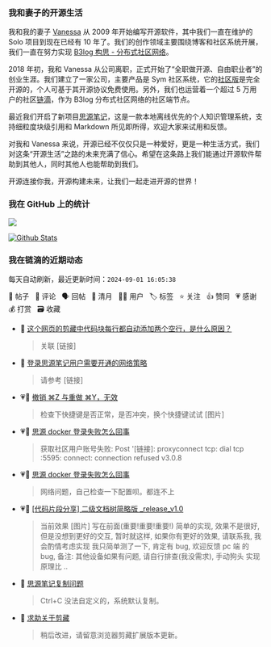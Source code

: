 ### 我和妻子的开源生活

我和我的妻子 [Vanessa](https://github.com/Vanessa219) 从 2009 年开始编写开源软件，其中我们一直在维护的 Solo 项目到现在已经有 10 年了。我们的创作领域主要围绕博客和社区系统开展，我们一直在努力实现 [B3log 构思 - 分布式社区网络](https://ld246.com/article/1546941897596)。

2018 年初，我和 Vanessa 从公司离职，正式开始了“全职做开源、自由职业者”的创业生涯。我们建立了一家公司，主要产品是 Sym 社区系统，它的[社区版](https://github.com/88250/symphony)是完全开源的，个人可基于其开源协议免费使用。另外，我们也运营着一个超过 5 万用户的社区[链滴](https://ld246.com)，作为 B3log 分布式社区网络的社区端节点。

最近我们开启了新项目[思源笔记](https://github.com/siyuan-note/siyuan)，这是一款本地离线优先的个人知识管理系统，支持细粒度块级引用和 Markdown 所见即所得，欢迎大家来试用和反馈。

对我和 Vanessa 来说，开源已经不仅仅只是一种爱好，更是一种生活方式，我们对这条“开源生活”之路的未来充满了信心。希望在这条路上我们能通过开源软件帮助到其他人，同时其他人也能帮助到我们。

开源连接你我，开源构建未来，让我们一起走进开源的世界！

### 我在 GitHub 上的统计

<a title="Hits" target="_blank" href="https://github.com/88250/88250"><img src="https://hits.b3log.org/88250/88250.svg"></a>

[![Github Stats](https://github-readme-stats.vercel.app/api?username=88250&theme=tokyonight&show_icons=true)](https://github.com/88250)

<!--events start -->

### 我在链滴的近期动态

每天自动刷新，最近更新时间：`2024-09-01 16:05:38`

📝 帖子 &nbsp; 💬 评论 &nbsp; 🗣 回帖 &nbsp; 🌙 清月 &nbsp; 👨‍💻 用户 &nbsp; 🏷️ 标签 &nbsp; ⭐️ 关注 &nbsp; 👍 赞同 &nbsp; 💗 感谢 &nbsp; 💰 打赏 &nbsp; 🗃 收藏

* 💬 [这个网页的剪藏中代码块每行都自动添加两个空行，是什么原因？](https://ld246.com/article/1725150655756/comment/1725153373453#comments)

  > 关联 [链接]
* 💬 [登录思源笔记用户需要开通的网络策略](https://ld246.com/article/1725103759334/comment/1725107650879#comments)

  > 请参考 [链接]
* 💗💬 [撤销 ⌘Z 与重做 ⌘Y，无效](https://ld246.com/article/1725000490703/comment/1725000970031#comments)

  > 检查下快捷键是否正常，是否冲突，换个快捷键试试 [图片]
* 💗📝 [思源 docker 登录失败怎么回事](https://ld246.com/article/1725003716513)

  > 获取社区用户账号失败: Post '[链接]: proxyconnect tcp: dial tcp :5595: connect: connection refused v3.0.8
* 💗💬 [思源 docker 登录失败怎么回事](https://ld246.com/article/1725003716513/comment/1725007324048#comments)

  > 网络问题，自己检查一下配置呗。都连不上
* 💗📝 [[代码片段分享] 二级文档树简略版 _release_v1.0](https://ld246.com/article/1724933050414)

  > 当前效果 [图片] 写在前面(重要!重要!重要!) 简单的实现, 效果不是很好, 但是没想到更好的交互, 暂时就这样, 如果你有更好的效果, 请联系我, 我会酌情考虑实现 我只简单测了一下, 肯定有 bug, 欢迎反馈 pc 端 的 bug, 备注: 其他设备如果有问题, 请自行排查(我没需求), 手动狗头 实现原理比 ..
* 💬 [思源笔记复制问题](https://ld246.com/article/1724644207261/comment/1724903621107#comments)

  > Ctrl+C 没法自定义的，系统默认复制。
* 💬 [求助关于剪藏](https://ld246.com/article/1724837761841/comment/1724900205200#comments)

  > 稍后改进，请留意浏览器剪藏扩展版本更新。


<!--events end -->
